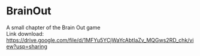 # BrainOut
 A small chapter of the Brain Out game <br>
 Link download: https://drive.google.com/file/d/1MFYu5YCjWaYcAbtIaZv_MQGws2RD_chk/view?usp=sharing

